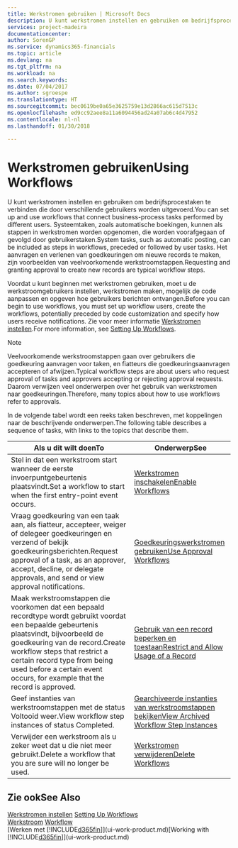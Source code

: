 ```yaml
---
title: Werkstromen gebruiken | Microsoft Docs
description: U kunt werkstromen instellen en gebruiken om bedrijfsprocestaken te verbinden die door verschillende gebruikers worden uitgevoerd. Systeemtaken, zoals automatische boekingen, kunnen als stappen in werkstromen worden opgenomen, die worden voorafgegaan of gevolgd door gebruikerstaken. Het aanvragen en verlenen van goedkeuringen om nieuwe records te maken, zijn voorbeelden van veelvoorkomende werkstroomstappen.
services: project-madeira
documentationcenter: 
author: SorenGP
ms.service: dynamics365-financials
ms.topic: article
ms.devlang: na
ms.tgt_pltfrm: na
ms.workload: na
ms.search.keywords: 
ms.date: 07/04/2017
ms.author: sgroespe
ms.translationtype: HT
ms.sourcegitcommit: bec0619be0a65e3625759e13d2866ac615d7513c
ms.openlocfilehash: ed9cc92aee8a11a6094456ad24a07ab6c4d47952
ms.contentlocale: nl-nl
ms.lasthandoff: 01/30/2018

---
```

# <a name="using-workflows"></a><span data-ttu-id="38b14-105">Werkstromen gebruiken</span><span class="sxs-lookup"><span data-stu-id="38b14-105">Using Workflows</span></span>
<span data-ttu-id="38b14-106">U kunt werkstromen instellen en gebruiken om bedrijfsprocestaken te verbinden die door verschillende gebruikers worden uitgevoerd.</span><span class="sxs-lookup"><span data-stu-id="38b14-106">You can set up and use workflows that connect business-process tasks performed by different users.</span></span> <span data-ttu-id="38b14-107">Systeemtaken, zoals automatische boekingen, kunnen als stappen in werkstromen worden opgenomen, die worden voorafgegaan of gevolgd door gebruikerstaken.</span><span class="sxs-lookup"><span data-stu-id="38b14-107">System tasks, such as automatic posting, can be included as steps in workflows, preceded or followed by user tasks.</span></span> <span data-ttu-id="38b14-108">Het aanvragen en verlenen van goedkeuringen om nieuwe records te maken, zijn voorbeelden van veelvoorkomende werkstroomstappen.</span><span class="sxs-lookup"><span data-stu-id="38b14-108">Requesting and granting approval to create new records are typical workflow steps.</span></span>  

 <span data-ttu-id="38b14-109">Voordat u kunt beginnen met werkstromen gebruiken, moet u de werkstroomgebruikers instellen, werkstromen maken, mogelijk de code aanpassen en opgeven hoe gebruikers berichten ontvangen.</span><span class="sxs-lookup"><span data-stu-id="38b14-109">Before you can begin to use workflows, you must set up workflow users, create the workflows, potentially preceded by code customization and specify how users receive notifications.</span></span> <span data-ttu-id="38b14-110">Zie voor meer informatie [Werkstromen instellen](across-set-up-workflows.md).</span><span class="sxs-lookup"><span data-stu-id="38b14-110">For more information, see [Setting Up Workflows](across-set-up-workflows.md).</span></span>  

> [!NOTE]  
>  <span data-ttu-id="38b14-111">Veelvoorkomende werkstroomstappen gaan over gebruikers die goedkeuring aanvragen voor taken, en fiatteurs die goedkeuringsaanvragen accepteren of afwijzen.</span><span class="sxs-lookup"><span data-stu-id="38b14-111">Typical workflow steps are about users who request approval of tasks and approvers accepting or rejecting approval requests.</span></span> <span data-ttu-id="38b14-112">Daarom verwijzen veel onderwerpen over het gebruik van werkstromen naar goedkeuringen.</span><span class="sxs-lookup"><span data-stu-id="38b14-112">Therefore, many topics about how to use workflows refer to approvals.</span></span>  

 <span data-ttu-id="38b14-113">In de volgende tabel wordt een reeks taken beschreven, met koppelingen naar de beschrijvende onderwerpen.</span><span class="sxs-lookup"><span data-stu-id="38b14-113">The following table describes a sequence of tasks, with links to the topics that describe them.</span></span>  

|<span data-ttu-id="38b14-114">**Als u dit wilt doen**</span><span class="sxs-lookup"><span data-stu-id="38b14-114">**To**</span></span>|<span data-ttu-id="38b14-115">**Onderwerp**</span><span class="sxs-lookup"><span data-stu-id="38b14-115">**See**</span></span>|  
|------------|-------------|  
|<span data-ttu-id="38b14-116">Stel in dat een werkstroom start wanneer de eerste invoerpuntgebeurtenis plaatsvindt.</span><span class="sxs-lookup"><span data-stu-id="38b14-116">Set a workflow to start when the first entry-point event occurs.</span></span>|[<span data-ttu-id="38b14-117">Werkstromen inschakelen</span><span class="sxs-lookup"><span data-stu-id="38b14-117">Enable Workflows</span></span>](across-how-to-enable-workflows.md)|  
|<span data-ttu-id="38b14-118">Vraag goedkeuring van een taak aan, als fiatteur, accepteer, weiger of delegeer goedkeuringen en verzend of bekijk goedkeuringsberichten.</span><span class="sxs-lookup"><span data-stu-id="38b14-118">Request approval of a task, as an approver, accept, decline, or delegate approvals, and send or view approval notifications.</span></span>|[<span data-ttu-id="38b14-119">Goedkeuringswerkstromen gebruiken</span><span class="sxs-lookup"><span data-stu-id="38b14-119">Use Approval Workflows</span></span>](across-how-use-approval-workflows.md)|  
|<span data-ttu-id="38b14-120">Maak werkstroomstappen die voorkomen dat een bepaald recordtype wordt gebruikt voordat een bepaalde gebeurtenis plaatsvindt, bijvoorbeeld de goedkeuring van de record.</span><span class="sxs-lookup"><span data-stu-id="38b14-120">Create workflow steps that restrict a certain record type from being used before a certain event occurs, for example that the record is approved.</span></span>|[<span data-ttu-id="38b14-121">Gebruik van een record beperken en toestaan</span><span class="sxs-lookup"><span data-stu-id="38b14-121">Restrict and Allow Usage of a Record</span></span>](across-how-to-restrict-and-allow-usage-of-a-record.md)|  
|<span data-ttu-id="38b14-122">Geef instanties van werkstroomstappen met de status Voltooid weer.</span><span class="sxs-lookup"><span data-stu-id="38b14-122">View workflow step instances of status Completed.</span></span>|[<span data-ttu-id="38b14-123">Gearchiveerde instanties van werkstroomstappen bekijken</span><span class="sxs-lookup"><span data-stu-id="38b14-123">View Archived Workflow Step Instances</span></span>](across-how-to-view-archived-workflow-step-instances.md)|  
|<span data-ttu-id="38b14-124">Verwijder een werkstroom als u zeker weet dat u die niet meer gebruikt.</span><span class="sxs-lookup"><span data-stu-id="38b14-124">Delete a workflow that you are sure will no longer be used.</span></span>|[<span data-ttu-id="38b14-125">Werkstromen verwijderen</span><span class="sxs-lookup"><span data-stu-id="38b14-125">Delete Workflows</span></span>](across-how-to-delete-workflows.md)|  

## <a name="see-also"></a><span data-ttu-id="38b14-126">Zie ook</span><span class="sxs-lookup"><span data-stu-id="38b14-126">See Also</span></span>  
<span data-ttu-id="38b14-127">[Werkstromen instellen](across-set-up-workflows.md) </span><span class="sxs-lookup"><span data-stu-id="38b14-127">[Setting Up Workflows](across-set-up-workflows.md) </span></span>  
<span data-ttu-id="38b14-128">[Werkstroom](across-workflow.md) </span><span class="sxs-lookup"><span data-stu-id="38b14-128">[Workflow](across-workflow.md) </span></span>  
<span data-ttu-id="38b14-129">[Werken met [!INCLUDE[d365fin](includes/d365fin_md.md)]](ui-work-product.md)</span><span class="sxs-lookup"><span data-stu-id="38b14-129">[Working with [!INCLUDE[d365fin](includes/d365fin_md.md)]](ui-work-product.md)</span></span>

